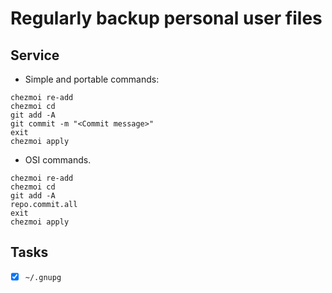 # Regularly backup personal user files
## Service
* Simple and portable commands:
```
chezmoi re-add
chezmoi cd
git add -A
git commit -m "<Commit message>"
exit
chezmoi apply
```
* OSI commands.
```
chezmoi re-add
chezmoi cd
git add -A
repo.commit.all
exit
chezmoi apply
```
## Tasks
* [x] `~/.gnupg`
